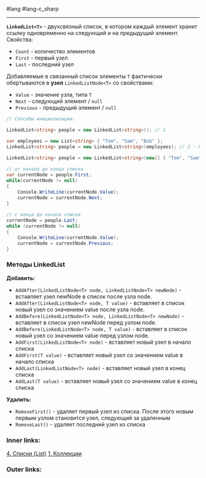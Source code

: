 #lang #lang-c_sharp 

---
**`LinkedList<T>`** - двухсвязный список, в котором каждый элемент хранит ссылку одновременно на следующий и на предыдущий элемент.
Свойства:
- `Count` - количество элементов
- `First` - первый узел
- `Last` - последний узел

Добавляемые в связанный список элементы `T` фактически обертываются в **узел** `LinkedListNode<T>` со свойствами:
- `Value` - значение узла, типа `T`
- `Next` - следующий элемент / `null`
- `Previous` - предыдущий элемент / `null`


```csharp
// Способы инициализации:

LinkedList<string> people = new LinkedList<string>(); // 1

var employees = new List<string> { "Tom", "Sam", "Bob" };
LinkedList<string> people = new LinkedList<string>(employees); // 2 - Преобразование из List
```

```csharp
LinkedList<string> people = new LinkedList<string>(new[] { "Tom", "Sam", "Bob" });
 
// от начала до конца списка
var currentNode = people.First;
while(currentNode != null)
{
    Console.WriteLine(currentNode.Value);
    currentNode = currentNode.Next;
}
 
// с конца до начала списка
currentNode = people.Last;
while (currentNode != null)
{
    Console.WriteLine(currentNode.Value);
    currentNode = currentNode.Previous;
}
```

### Методы LinkedList

**Добавить:**
- `AddAfter(LinkedListNode<T> node, LinkedListNode<T> newNode)` - вставляет узел newNode в список после узла node.
- `AddAfter(LinkedListNode<T> node, T value)` - вставляет в список новый узел со значением value после узла node.
- `AddBefore(LinkedListNode<T> node, LinkedListNode<T> newNode)` - вставляет в список узел newNode перед узлом node.
- `AddBefore(LinkedListNode<T> node, T value)` - вставляет в список новый узел со значением value перед узлом node.
- `AddFirst(LinkedListNode<T> node)` - вставляет новый узел в начало списка
- `AddFirst(T value)` - вставляет новый узел со значением value в начало списка
- `AddLast(LinkedListNode<T> node)` - вставляет новый узел в конец списка
- `AddLast(T value)` - вставляет новый узел со значением value в конец списка

**Удалить:**
- `RemoveFirst()` - удаляет первый узел из списка. После этого новым первым узлом становится узел, следующий за удаленным
- `RemoveLast()` - удаляет последний узел из списка


### Inner links:
[4. Списки (List)](1.%20Languages/C-sharp/0.%20Введение/3.%20Коллекции/4.%20Списки%20(List).md)
[1. Коллекции](1.%20Languages/C-sharp/0.%20Введение/3.%20Коллекции/1.%20Коллекции.md)

### Outer links:
